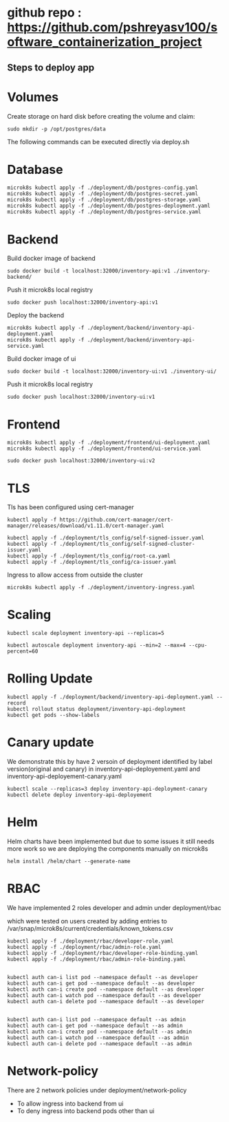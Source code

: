 # github repo : https://github.com/pshreyasv100/software_containerization_project

## Steps to deploy app


# Volumes

Create storage on hard disk before creating the volume and claim:
```
sudo mkdir -p /opt/postgres/data
```
The following commands can be executed directly via deploy.sh

# Database
```
microk8s kubectl apply -f ./deployment/db/postgres-config.yaml 
microk8s kubectl apply -f ./deployment/db/postgres-secret.yaml 
microk8s kubectl apply -f ./deployment/db/postgres-storage.yaml 
microk8s kubectl apply -f ./deployment/db/postgres-deployment.yaml 
microk8s kubectl apply -f ./deployment/db/postgres-service.yaml 
```
# Backend 

Build docker image of backend
```
sudo docker build -t localhost:32000/inventory-api:v1 ./inventory-backend/ 
```

Push it microk8s local registry
```
sudo docker push localhost:32000/inventory-api:v1 
```

Deploy the backend
```
microk8s kubectl apply -f ./deployment/backend/inventory-api-deployment.yaml 
microk8s kubectl apply -f ./deployment/backend/inventory-api-service.yaml 
```

Build docker image of ui
```
sudo docker build -t localhost:32000/inventory-ui:v1 ./inventory-ui/ 
```

Push it microk8s local registry
```
sudo docker push localhost:32000/inventory-ui:v1 
```


# Frontend
```
microk8s kubectl apply -f ./deployment/frontend/ui-deployment.yaml 
microk8s kubectl apply -f ./deployment/frontend/ui-service.yaml 

sudo docker push localhost:32000/inventory-ui:v2 

```

# TLS

Tls has been configured using cert-manager
```
kubectl apply -f https://github.com/cert-manager/cert-manager/releases/download/v1.11.0/cert-manager.yaml

kubectl apply -f ./deployment/tls_config/self-signed-issuer.yaml
kubectl apply -f ./deployment/tls_config/self-signed-cluster-issuer.yaml
kubectl apply -f ./deployment/tls_config/root-ca.yaml
kubectl apply -f ./deployment/tls_config/ca-issuer.yaml
``` 

Ingress to allow access from outside the cluster
```
microk8s kubectl apply -f ./deployment/inventory-ingress.yaml 
```


# Scaling
```
kubectl scale deployment inventory-api --replicas=5

kubectl autoscale deployment inventory-api --min=2 --max=4 --cpu-percent=60
```

# Rolling Update
```
kubectl apply -f ./deployment/backend/inventory-api-deployment.yaml --record
kubectl rollout status deployment/inventory-api-deployment
kubectl get pods --show-labels

```

# Canary update
We demonstrate this by have 2 versoin of deployment identified by label version(original and canary) in inventory-api-deployement.yaml and inventory-api-deployement-canary.yaml

```
kubectl scale --replicas=3 deploy inventory-api-deployment-canary 
kubectl delete deploy inventory-api-deployement
```


# Helm

Helm charts have been implemented but due to some issues it still needs more work  so we are deploying the components manually on microk8s

```
helm install /helm/chart --generate-name
```


# RBAC

We have implemented 2 roles developer and admin under deployment/rbac 

which were tested on users created by adding entries to 
/var/snap/microk8s/current/credentials/known_tokens.csv


```
kubectl apply -f ./deployment/rbac/developer-role.yaml
kubectl apply -f ./deployment/rbac/admin-role.yaml
kubectl apply -f ./deployment/rbac/developer-role-binding.yaml
kubectl apply -f ./deployment/rbac/admin-role-binding.yaml


kubectl auth can-i list pod --namespace default --as developer
kubectl auth can-i get pod --namespace default --as developer
kubectl auth can-i create pod --namespace default --as developer
kubectl auth can-i watch pod --namespace default --as developer
kubectl auth can-i delete pod --namespace default --as developer


kubectl auth can-i list pod --namespace default --as admin
kubectl auth can-i get pod --namespace default --as admin
kubectl auth can-i create pod --namespace default --as admin
kubectl auth can-i watch pod --namespace default --as admin
kubectl auth can-i delete pod --namespace default --as admin

```

# Network-policy

There are 2 network policies under 
deployment/network-policy 

- To allow ingress into backend from ui
- To deny ingress into backend pods other than ui
